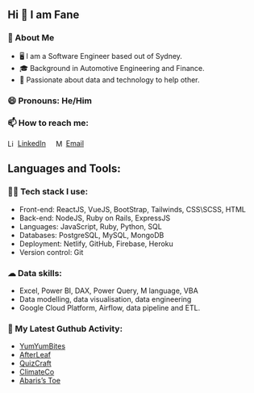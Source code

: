 ## Hi 👋 I am Fane
### :book: About Me
- 🖥 I am a Software Engineer based out of Sydney.
- 🎓 Background in Automotive Engineering and Finance.
- 💼 Passionate about data and technology to help other.

### 😄 Pronouns: He/Him

### 📫 How to reach me:

<div style="display: flex;">
  <a href="https://www.linkedin.com/in/fanetree/" style="display: flex; align-items: center; margin-right: 20px;">
    <img src="https://i.stack.imgur.com/gVE0j.png" alt="LinkedIn" width="15" style="margin-right: 5px;">
    <p style="margin: 0;">LinkedIn</p>
  </a>
  <a href="mailto:fane.tree@gmail.com" style="display: flex; align-items: center;">
    <img src="https://edent.github.io/SuperTinyIcons/images/svg/email.svg" alt="Mail" width="15" style="margin-right: 5px;">
    <p style="margin: 0;">Email</p>
  </a>
</div>


## Languages and Tools:
### 👨‍💻 Tech stack I use:
- Front-end: ReactJS, VueJS, BootStrap, Tailwinds, CSS\SCSS, HTML
- Back-end: NodeJS, Ruby on Rails, ExpressJS
- Languages: JavaScript, Ruby, Python, SQL
- Databases: PostgreSQL, MySQL, MongoDB
- Deployment: Netlify, GitHub, Firebase, Heroku
- Version control: Git

### ☁ Data skills:
- Excel, Power BI, DAX, Power Query, M language, VBA
- Data modelling, data visualisation, data engineering 
- Google Cloud Platform, Airflow, data pipeline and ETL.

### 🔔 My Latest Guthub Activity:
- [YumYumBites](https://project4-yumyumbites-8cohx7mup-tanakorntree.vercel.app/)
- [AfterLeaf](https://harmonious-sunshine-7478e1.netlify.app/)
- [QuizCraft](https://quizcraft-c8706.web.app/)
- [ClimateCo](https://climateco.herokuapp.com/)
- [Abaris’s Toe](https://fanetree.github.io/project0-tictactoe/)


<!--
**FaneTree/FaneTree** is a ✨ _special_ ✨ repository because its `README.md` (this file) appears on your GitHub profile.

Here are some ideas to get you started:

- 🔭 I’m currently working on ...
- 🌱 I’m currently learning ...
- 👯 I’m looking to collaborate on ...
- 🤔 I’m looking for help with ...
- 💬 Ask me about ...
- 📫 How to reach me: ...
- 😄 Pronouns: ...
- ⚡ Fun fact: ...
-->
